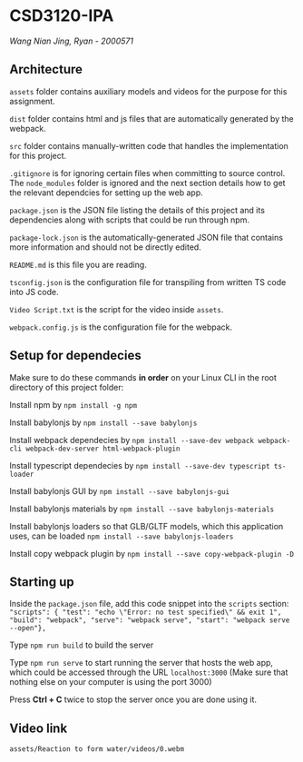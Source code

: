 # CSD3120-IPA
_Wang Nian Jing, Ryan - 2000571_

## Architecture
`assets` folder contains auxiliary models and videos for the purpose for this assignment.

`dist` folder contains html and js files that are automatically generated by the webpack.

`src` folder contains manually-written code that handles the implementation for this project.

`.gitignore` is for ignoring certain files when committing to source control. The `node_modules` folder is ignored and the next section details how to get the relevant dependcies for setting up the web app.

`package.json` is the JSON file listing the details of this project and its dependencies along with scripts that could be run through npm.

`package-lock.json` is the automatically-generated JSON file that contains more information and should not be directly edited.

`README.md` is this file you are reading.

`tsconfig.json` is the configuration file for transpiling from written TS code into JS code.

`Video Script.txt` is the script for the video inside `assets`.

`webpack.config.js` is the configuration file for the webpack.

## Setup for dependecies
Make sure to do these commands **in order** on your Linux CLI in the root directory of this project folder:

Install npm by `npm install -g npm`

Install babylonjs by `npm install --save babylonjs`

Install webpack dependecies by `npm install --save-dev webpack webpack-cli webpack-dev-server html-webpack-plugin`

Install typescript dependecies by `npm install --save-dev typescript ts-loader`

Install babylonjs GUI by `npm install --save babylonjs-gui`

Install babylonjs materials by `npm install --save babylonjs-materials`

Install babylonjs loaders so that GLB/GLTF models, which this application uses, can be loaded `npm install --save babylonjs-loaders`

Install copy webpack plugin by `npm install --save copy-webpack-plugin -D`

## Starting up

Inside the `package.json` file, add this code snippet into the `scripts` section:
       `"scripts": { "test": "echo \"Error: no test specified\" && exit 1", "build": "webpack", "serve": "webpack serve", "start": "webpack serve --open"},`

Type `npm run build` to build the server

Type `npm run serve` to start running the server that hosts the web app, which could be accessed through the URL `localhost:3000` (Make sure that nothing else on your computer is using the port 3000)

Press **Ctrl + C** twice to stop the server once you are done using it.

## Video link
`assets/Reaction to form water/videos/0.webm`
